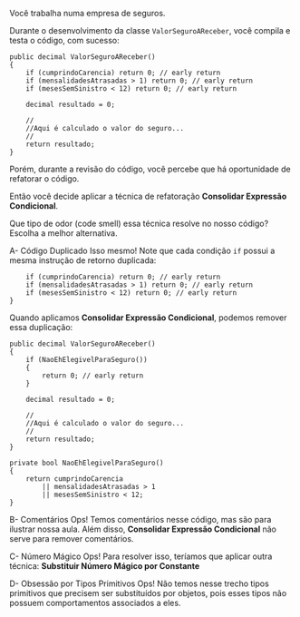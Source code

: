 ﻿Você trabalha numa empresa de seguros.

Durante o desenvolvimento da classe `ValorSeguroAReceber`,
você compila e testa o código, com sucesso:

```
public decimal ValorSeguroAReceber()
{
    if (cumprindoCarencia) return 0; // early return
    if (mensalidadesAtrasadas > 1) return 0; // early return
    if (mesesSemSinistro < 12) return 0; // early return

    decimal resultado = 0;

    //
    //Aqui é calculado o valor do seguro...
    //
    return resultado;
}
```

Porém, durante a revisão do código, você percebe que há oportunidade de 
refatorar o código.

Então você decide aplicar a técnica de refatoração **Consolidar Expressão Condicional**.

Que tipo de odor (code smell) essa técnica resolve no nosso código? Escolha a melhor alternativa.


A- Código Duplicado
Isso mesmo! Note que cada condição `if` possui a mesma instrução de retorno duplicada:

```
    if (cumprindoCarencia) return 0; // early return
    if (mensalidadesAtrasadas > 1) return 0; // early return
    if (mesesSemSinistro < 12) return 0; // early return
}
```

Quando aplicamos **Consolidar Expressão Condicional**, podemos remover essa duplicação:

```<language>
public decimal ValorSeguroAReceber()
{
    if (NaoEhElegivelParaSeguro())
    {
        return 0; // early return
    }

    decimal resultado = 0;

    //
    //Aqui é calculado o valor do seguro...
    //
    return resultado;
}

private bool NaoEhElegivelParaSeguro()
{
    return cumprindoCarencia 
        || mensalidadesAtrasadas > 1 
        || mesesSemSinistro < 12;
}
```

B- Comentários
Ops! Temos comentários nesse código, mas são para ilustrar nossa aula.
Além disso, **Consolidar Expressão Condicional** não serve para remover comentários.

C- Número Mágico
Ops! Para resolver isso, teríamos que aplicar outra técnica: **Substituir Número Mágico por Constante**

D- Obsessão por Tipos Primitivos
Ops! Não temos nesse trecho tipos primitivos que precisem ser substituídos por objetos,
pois esses tipos não possuem comportamentos associados a eles.



